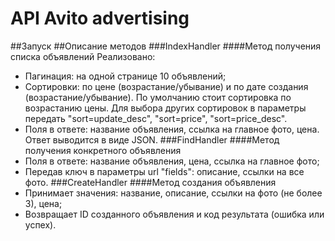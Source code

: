 # API Avito advertising
##Запуск
##Описание методов
###IndexHandler
####Метод получения списка объявлений
Реализовано:
+ Пагинация: на одной странице 10 объявлений;
+ Cортировки: по цене (возрастание/убывание) и по дате создания (возрастание/убывание). По умолчанию стоит
  сортировка по возрастанию цены. Для выбора других сортировок в параметры передать "sort=update_desc",
  "sort=price", "sort=price_desc".
+ Поля в ответе: название объявления, ссылка на главное фото, цена.
  Ответ выводится в виде JSON.
###FindHandler
####Метод получения конкретного объявления
+ Поля в ответе: название объявления, цена, ссылка на главное фото;
+ Передав ключ в параметры url "fields": описание, ссылки на все фото.
###CreateHandler
####Метод создания объявления
+ Принимает значения: название, описание, ссылки на фото (не более 3), цена;
+ Возвращает ID созданного объявления и код результата (ошибка или успех).
